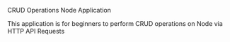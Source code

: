 CRUD Operations Node Application

This application is for beginners to perform CRUD operations on Node via HTTP API Requests